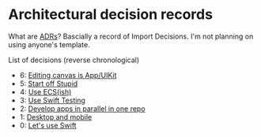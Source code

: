 # Architectural decision records

What are [ADRs](https://adr.github.io)?  Bascially a record of Import Decisions.
I'm not planning on using anyone's template.

List of decisions (reverse chronological)

* 6: [Editing canvas is App/UIKit](6-editing-canvas-appui-kit.md)
* 5: [Start off Stupid](5-start-off-stupid.md)
* 4: [Use ECS(ish)](4-use-ECS.md)
* 3: [Use Swift Testing](3-use-swift-testing.md)
* 2: [Develop apps in parallel in one repo](2-develop-apps-in-parallel.md)
* 1: [Desktop and mobile](1-desktop-and-mobile.md)
* 0: [Let's use Swift](0-use-swift.md)
